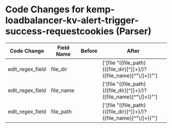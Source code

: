 # Code Changes for kemp-loadbalancer-kv-alert-trigger-success-requestcookies (Parser)

| Code Change | Field Name | Before | After |
|-------------|------------|--------|-------|
| edit_regex_field | file_dir |  | ['\[file "({file_path}(({file_dir}[^\]]+)\/)?({file_name}[^"\\\/]+))"'] |
| edit_regex_field | file_name |  | ['\[file "({file_path}(({file_dir}[^\]]+)\/)?({file_name}[^"\\\/]+))"'] |
| edit_regex_field | file_path |  | ['\[file "({file_path}(({file_dir}[^\]]+)\/)?({file_name}[^"\\\/]+))"'] |
